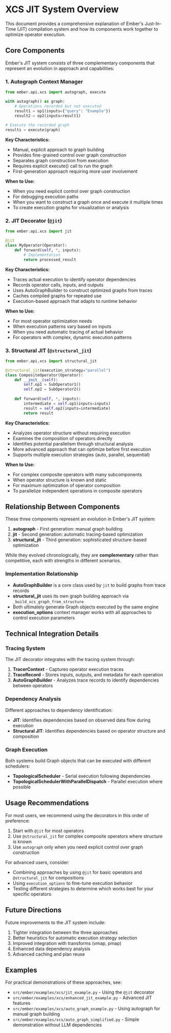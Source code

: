 # XCS JIT System Overview

This document provides a comprehensive explanation of Ember's Just-In-Time (JIT) compilation system and how its components work together to optimize operator execution.

## Core Components

Ember's JIT system consists of three complementary components that represent an evolution in approach and capabilities:

### 1. Autograph Context Manager

```python
from ember.api.xcs import autograph, execute

with autograph() as graph:
    # Operations recorded but not executed
    result1 = op1(inputs={"query": "Example"})
    result2 = op2(inputs=result1)
    
# Execute the recorded graph
results = execute(graph)
```

**Key Characteristics:**
- Manual, explicit approach to graph building
- Provides fine-grained control over graph construction
- Separates graph construction from execution
- Requires explicit execute() call to run the graph
- First-generation approach requiring more user involvement

**When to Use:**
- When you need explicit control over graph construction
- For debugging execution paths
- When you want to construct a graph once and execute it multiple times
- To create execution graphs for visualization or analysis

### 2. JIT Decorator (`@jit`)

```python
from ember.api.xcs import jit

@jit
class MyOperator(Operator):
    def forward(self, *, inputs):
        # Implementation
        return processed_result
```

**Key Characteristics:**
- Traces actual execution to identify operator dependencies
- Records operator calls, inputs, and outputs
- Uses AutoGraphBuilder to construct optimized graphs from traces
- Caches compiled graphs for repeated use
- Execution-based approach that adapts to runtime behavior

**When to Use:**
- For most operator optimization needs
- When execution patterns vary based on inputs
- When you need automatic tracing of actual behavior
- For operators with complex, dynamic execution patterns

### 3. Structural JIT (`@structural_jit`)

```python
from ember.api.xcs import structural_jit

@structural_jit(execution_strategy="parallel")
class CompositeOperator(Operator):
    def __init__(self):
        self.op1 = SubOperator1()
        self.op2 = SubOperator2()
        
    def forward(self, *, inputs):
        intermediate = self.op1(inputs=inputs)
        result = self.op2(inputs=intermediate)
        return result
```

**Key Characteristics:**
- Analyzes operator structure without requiring execution
- Examines the composition of operators directly
- Identifies potential parallelism through structural analysis
- More advanced approach that can optimize before first execution
- Supports multiple execution strategies (auto, parallel, sequential)

**When to Use:**
- For complex composite operators with many subcomponents
- When operator structure is known and static
- For maximum optimization of operator composition
- To parallelize independent operations in composite operators

## Relationship Between Components

These three components represent an evolution in Ember's JIT system:

1. **autograph** - First generation: manual graph building
2. **jit** - Second generation: automatic tracing-based optimization
3. **structural_jit** - Third generation: sophisticated structure-based optimization

While they evolved chronologically, they are **complementary** rather than competitive, each with strengths in different scenarios.

### Implementation Relationship

- **AutoGraphBuilder** is a core class used by `jit` to build graphs from trace records
- **structural_jit** uses its own graph building approach via `_build_xcs_graph_from_structure`
- Both ultimately generate Graph objects executed by the same engine
- **execution_options** context manager works with all approaches to control execution parameters

## Technical Integration Details

### Tracing System

The JIT decorator integrates with the tracing system through:

1. **TracerContext** - Captures operator execution traces
2. **TraceRecord** - Stores inputs, outputs, and metadata for each operation
3. **AutoGraphBuilder** - Analyzes trace records to identify dependencies between operators

### Dependency Analysis

Different approaches to dependency identification:

- **JIT**: Identifies dependencies based on observed data flow during execution
- **Structural JIT**: Identifies dependencies based on operator structure and composition

### Graph Execution

Both systems build Graph objects that can be executed with different schedulers:

- **TopologicalScheduler** - Serial execution following dependencies
- **TopologicalSchedulerWithParallelDispatch** - Parallel execution where possible

## Usage Recommendations

For most users, we recommend using the decorators in this order of preference:

1. Start with `@jit` for most operators
2. Use `@structural_jit` for complex composite operators where structure is known
3. Use `autograph` only when you need explicit control over graph construction

For advanced users, consider:

- Combining approaches by using `@jit` for basic operators and `@structural_jit` for compositions
- Using `execution_options` to fine-tune execution behavior
- Testing different strategies to determine which works best for your specific operators

## Future Directions

Future improvements to the JIT system include:

1. Tighter integration between the three approaches
2. Better heuristics for automatic execution strategy selection
3. Improved integration with transforms (vmap, pmap)
4. Enhanced data dependency analysis
5. Advanced caching and plan reuse

## Examples

For practical demonstrations of these approaches, see:

- `src/ember/examples/xcs/jit_example.py` - Using the `@jit` decorator
- `src/ember/examples/xcs/enhanced_jit_example.py` - Advanced JIT features
- `src/ember/examples/xcs/auto_graph_example.py` - Using autograph for manual graph building
- `src/ember/examples/xcs/auto_graph_simplified.py` - Simple demonstration without LLM dependencies